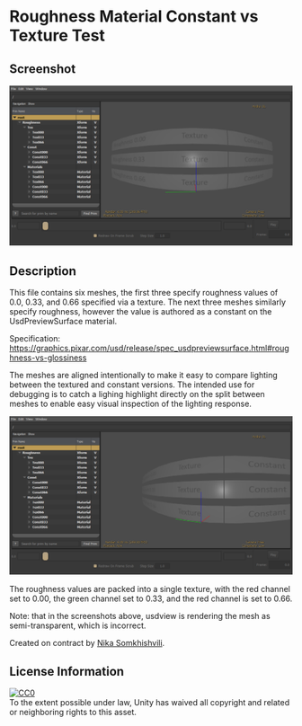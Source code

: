 # Roughness Material Constant vs Texture Test

## Screenshot

![screenshot](screenshots/usdview-20.08.png)  

## Description

This file contains six meshes, the first three specify roughness values of 0.0, 0.33, and 0.66 specified via a texture.
The next three meshes similarly specify roughness, however the value is authored as a constant on the UsdPreviewSurface material.

Specification: https://graphics.pixar.com/usd/release/spec_usdpreviewsurface.html#roughness-vs-glossiness

The meshes are aligned intentionally to make it easy to compare lighting between the textured and constant versions. The intended
use for debugging is to catch a lighing highlight directly on the split between meshes to enable easy visual inspection of the 
lighting response.

![screenshot](screenshots/usdview-split-20.08.png)  

The roughness values are packed into a single texture, with the red channel set to 0.00, the green channel set to 0.33, and the
red channel is set to 0.66.

Note: that in the screenshots above, usdview is rendering the mesh as semi-transparent, which is incorrect.

Created on contract by [Nika Somkhishvili](https://www.fiverr.com/nikasomkhishvil).

## License Information

[![CC0](http://i.creativecommons.org/p/zero/1.0/88x31.png)](http://creativecommons.org/publicdomain/zero/1.0/)  
To the extent possible under law, Unity has waived all copyright and related or neighboring rights to this asset.  


